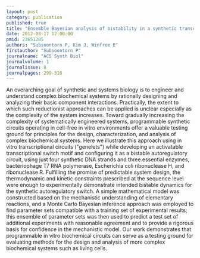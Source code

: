 ```yaml
---
layout: post
category: publication
published: true
title: "Ensemble Bayesian analysis of bistability in a synthetic transcriptional switch."
date: 2012-08-17 12:00:00
pmid: 23651285
authors: "Subsoontorn P, Kim J, Winfree E"
firstauthor: "Subsoontorn P"
journalname: "ACS Synth Biol"
journalvolume: 1
journalissue: 8
journalpages: 299-316
---
```


An overarching goal of synthetic and systems biology is to engineer and understand complex biochemical systems by rationally designing and analyzing their basic component interactions. Practically, the extent to which such reductionist approaches can be applied is unclear especially as the complexity of the system increases. Toward gradually increasing the complexity of systematically engineered systems, programmable synthetic circuits operating in cell-free in vitro environments offer a valuable testing ground for principles for the design, characterization, and analysis of complex biochemical systems. Here we illustrate this approach using in vitro transcriptional circuits ("genelets") while developing an activatable transcriptional switch motif and configuring it as a bistable autoregulatory circuit, using just four synthetic DNA strands and three essential enzymes, bacteriophage T7 RNA polymerase, Escherichia coli ribonuclease H, and ribonuclease R. Fulfilling the promise of predictable system design, the thermodynamic and kinetic constraints prescribed at the sequence level were enough to experimentally demonstrate intended bistable dynamics for the synthetic autoregulatory switch. A simple mathematical model was constructed based on the mechanistic understanding of elementary reactions, and a Monte Carlo Bayesian inference approach was employed to find parameter sets compatible with a training set of experimental results; this ensemble of parameter sets was then used to predict a test set of additional experiments with reasonable agreement and to provide a rigorous basis for confidence in the mechanistic model. Our work demonstrates that programmable in vitro biochemical circuits can serve as a testing ground for evaluating methods for the design and analysis of more complex biochemical systems such as living cells.

